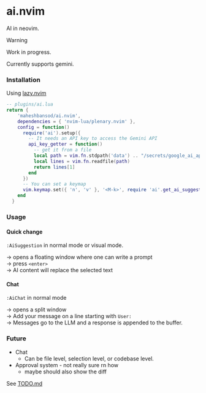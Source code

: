 # ai.nvim

AI in neovim.

> [!WARNING]  
> Work in progress.

Currently supports gemini.

### Installation

Using [lazy.nvim](https://github.com/folke/lazy.nvim)

```lua
-- plugins/ai.lua
return {
    'maheshbansod/ai.nvim',
    dependencies = { 'nvim-lua/plenary.nvim' },
    config = function()
      require('ai').setup({
        -- It needs an API key to access the Gemini API
        api_key_getter = function()
          -- get it from a file
          local path = vim.fn.stdpath('data') .. "/secrets/google_ai_api_key"
          local lines = vim.fn.readfile(path)
          return lines[1]
        end
      })
      -- You can set a keymap
      vim.keymap.set({ 'n', 'v' }, '<M-k>', require 'ai'.get_ai_suggestion)
    end
  }
```

### Usage

#### Quick change

`:AiSuggestion` in normal mode or visual mode.

-> opens a floating window where one can write a prompt  
-> press `<enter>`  
-> AI content will replace the selected text  

#### Chat

`:AiChat` in normal mode

-> opens a split window  
-> Add your message on a line starting with `User: `  
-> Messages go to the LLM and a response is appended to the buffer.  

### Future

- Chat
    - Can be file level, selection level, or codebase level.
- Approval system - not really sure rn how 
    - maybe should also show the diff

See [TODO.md](./TODO.md)
